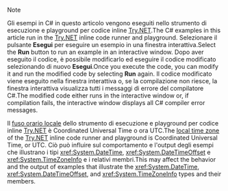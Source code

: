 
> [!NOTE]
> <span data-ttu-id="f7932-101">Gli esempi in C# in questo articolo vengono eseguiti nello strumento di esecuzione e playground per codice inline [Try.NET](https://try.dot.net).</span><span class="sxs-lookup"><span data-stu-id="f7932-101">The C# examples in this article run in the [Try.NET](https://try.dot.net) inline code runner and playground.</span></span> <span data-ttu-id="f7932-102">Selezionare il pulsante **Esegui** per eseguire un esempio in una finestra interattiva.</span><span class="sxs-lookup"><span data-stu-id="f7932-102">Select the **Run** button to run an example in an interactive window.</span></span> <span data-ttu-id="f7932-103">Dopo aver eseguito il codice, è possibile modificarlo ed eseguire il codice modificato selezionando di nuovo **Esegui**.</span><span class="sxs-lookup"><span data-stu-id="f7932-103">Once you execute the code, you can modify it and run the modified code by selecting **Run** again.</span></span> <span data-ttu-id="f7932-104">Il codice modificato viene eseguito nella finestra interattiva o, se la compilazione non riesce, la finestra interattiva visualizza tutti i messaggi di errore del compilatore C#.</span><span class="sxs-lookup"><span data-stu-id="f7932-104">The modified code either runs in the interactive window or, if compilation fails, the interactive window displays all C# compiler error messages.</span></span> 
>  
> <span data-ttu-id="f7932-105">Il [fuso orario locale](xref:System.TimeZoneInfo.Local) dello strumento di esecuzione e playground per codice inline [Try.NET](https://try.dot.net) è Coordinated Universal Time o ora UTC.</span><span class="sxs-lookup"><span data-stu-id="f7932-105">The [local time zone](xref:System.TimeZoneInfo.Local) of the [Try.NET](https://try.dot.net) inline code runner and playground is Coordinated Universal Time, or UTC.</span></span> <span data-ttu-id="f7932-106">Ciò può influire sul comportamento e l'output degli esempi che illustrano i tipi <xref:System.DateTime>, <xref:System.DateTimeOffset> e <xref:System.TimeZoneInfo> e i relativi membri.</span><span class="sxs-lookup"><span data-stu-id="f7932-106">This may affect the behavior and the output of examples that illustrate the <xref:System.DateTime>, <xref:System.DateTimeOffset>, and <xref:System.TimeZoneInfo> types and their members.</span></span>
